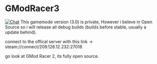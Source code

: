 # GModRacer3
[![Chat](https://img.shields.io/discord/251369607644971019.svg?label=&logo=discord&logoColor=ffffff&color=7389D8&labelColor=6A7EC2)](https://discord.gg/xPrKvt9)
This gamemode version (3.0) is private,
However i beleve in Open Source so i will release all debug builds (builds before stable, usually a update behind).

connect to the offical server with this link -> steam://connect/209.126.12.232:27018

go look at GMod Racer 2, its fully open source.
